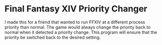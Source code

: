 Final Fantasy XIV Priority Changer
=======

I made this for a friend that wanted to run FFXIV at a different process priority than normal. 
The game would always change the priority back to normal when it detected a priority change. 
This program will ensure that the priority be switched back to the desired setting.